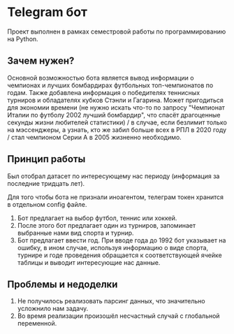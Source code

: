 # Telegram бот

Проект выполнен в рамках семестровой работы по программированию на Python.

## Зачем нужен?

Основной возможностью бота является вывод информации о чемпионах и лучших бомбардирах футбольных топ-чемпионатов по годам. Также добавлена информация о победителях теннисных турниров и обладателях кубков Стэнли и Гагарина. Может пригодиться для экономии времени (не нужно искать что-то по запросу "Чемпионат Италии по футболу 2002 лучший бомбардир", что спасёт драгоценные секунды жизни любителей статистики) / в случае, если безлимит только на мэссенджеры, а узнать, кто же забил больше всех в РПЛ в 2020 году / стал чемпионом Серии А в 2005 жизненно необходимо.

## Принцип работы
Был отобрал датасет по интересующему нас периоду (информация за последние тридцать лет).

Для того чтобы бота не признали иноагентом, телеграм токен хранится в отдельном config файле.

1. Бот предлагает на выбор футбол, теннис или хоккей.
2. После этого бот предлагает один из турниров, запоминает выбранные нами вид спорта и турнир.
3. Бот предлагает ввести год. При вводе года до 1992 бот указывает на ошибку, в ином случае, используя информацию о виде спорта, турнире и годе проведения обращается к соответствующей ячейке таблицы и выводит интересующие нас данные.

## Проблемы и недоделки

1. Не получилось реализовать парсинг данных, что значительно усложнило нам задачу.
2. Во время реализации произошёл несчастный случай с глобальной переменной. 
